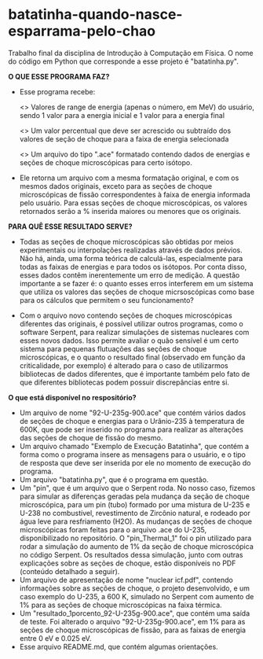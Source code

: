 # batatinha-quando-nasce-esparrama-pelo-chao

Trabalho final da disciplina de Introdução à Computação em Física.
O nome do código em Python que corresponde a esse projeto é "batatinha.py".


**O QUE ESSE PROGRAMA FAZ?**

*   Esse programa recebe:

      <> Valores de range de energia (apenas o número, em MeV) do usuário, sendo 1 valor para a energia inicial e 1 valor para a energia final
      
      <> Um valor percentual que deve ser acrescido ou subtraído dos valores de seção de choque para a faixa de energia selecionada
      
      <> Um arquivo do tipo ".ace" formatado contendo dados de energias e seções de choque microscópicas para certo isótopo.

*   Ele retorna um arquivo com a mesma formatação original, e com os mesmos dados originais, exceto para as seções de choque microscópicas de fissão correspondentes à faixa de energia informada pelo usuário. Para essas seções de choque microscópicas, os valores retornados serão a % inserida maiores ou menores que os originais.


**PARA QUÊ ESSE RESULTADO SERVE?**

*    Todas as seções de choque microscópicas são obtidas por meios experimentais ou interpolações realizadas através de dados prévios. Não há, ainda, uma forma teórica de calculá-las, especialmente para todas as faixas de energias e para todos os isótopos. Por conta disso, esses dados contêm inerentemente um erro de medição. A questão importante a se fazer é: o quanto esses erros interferem em um sistema que utiliza os valores das seções de choque micrsoscópicas como base para os cálculos que permitem o seu funcionamento?

*    Com o arquivo novo contendo seções de choques microscópicas diferentes das originais, é possível utilizar outros programas, como o software Serpent, para realizar simulações de sistemas nucleares com esses novos dados. Isso permite avaliar o quão sensível é um certo sistema para pequenas flutuações das seções de choque microscópicas, e o quanto o resultado final (observado em função da criticalidade, por exemplo) é alterado para o caso de utilizarmos bibliotecas de dados diferentes, que é importante também pelo fato de que diferentes bibliotecas podem possuir discrepâncias entre si.


**O que está disponível no respositório?**

*    Um arquivo de nome "92-U-235g-900.ace" que contém vários dados de seções de choque e energias para o Urânio-235 à temperatura de 600K, que pode ser inserido no programa para realizar as alterações das seções de choque de fissão do mesmo.
*    Um arquivo chamado "Exemplo de Execução Batatinha", que contém a forma como o programa insere as mensagens para o usuário, e o tipo de resposta que deve ser inserida por ele no momento de execução do programa.
*    Um arquivo "batatinha.py", que é o programa em questão.
*    Um "pin", que é um arquivo que o Serpent roda. No nosso caso, fizemos para simular as diferenças geradas pela mudança da seção de choque microscópica, para um pin (tubo) formado por uma mistura de U-235 e U-238 no combustível, revestimento de Zircônio natural, e rodeado por água leve para resfriamento (H2O). As mudanças de seções de choque microscópicas foram feitas para o arquivo .ace do U-235, disponibilizado no repositório. O "pin_Thermal_1" foi o pin utilizado para rodar a simulação do aumento de 1% da seção de choque microscópica no código Serpent. Os resultados dessa simulação, junto com outras explicações sobre as seções de choque, estão disponíveis no PDF (conteúdo detalhado a seguir).
*    Um arquivo de apresentação de nome "nuclear icf.pdf", contendo informações sobre as seções de choque, o projeto desenvolvido, e um caso exemplo do U-235, a 600 K, simulado no Serpent com aumento de 1% para as seções de choque microscópicas na faixa térmica.
*    Um "resultado_1porcento_92-U-235g-900.ace", que contém uma saída de teste. Foi alterado o arquivo "92-U-235g-900.ace", em 1% para as seções de choque microscópicas de fissão, para as faixas de energia entre 0 eV e 0.025 eV.
*    Esse arquivo README.md, que contém algumas orientações.

